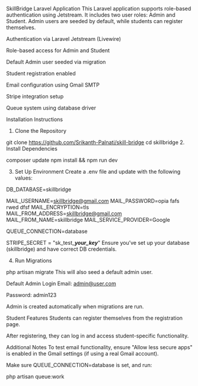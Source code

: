 SkillBridge Laravel Application
This Laravel application supports role-based authentication using Jetstream. 
It includes two user roles: Admin and Student. Admin users are seeded by default, while students can register themselves.

Authentication via Laravel Jetstream (Livewire)

Role-based access for Admin and Student

Default Admin user seeded via migration

Student registration enabled

Email configuration using Gmail SMTP

Stripe integration setup

Queue system using database driver

Installation Instructions
1. Clone the Repository

git clone https://github.com/Srikanth-Palnati/skill-bridge
cd skillbridge
2. Install Dependencies


composer update
npm install && npm run dev

3. Set Up Environment
Create a .env file and update with the following values:



DB_DATABASE=skillbridge

MAIL_USERNAME=skillbridge@gmail.com
MAIL_PASSWORD=opia fafs rwed dfsf
MAIL_ENCRYPTION=tls
MAIL_FROM_ADDRESS=skillbridge@gmail.com
MAIL_FROM_NAME=skillbridge
MAIL_SERVICE_PROVIDER=Google

QUEUE_CONNECTION=database

STRIPE_SECRET = "sk_test_***your_key***"
Ensure you’ve set up your database (skillbridge) and have correct DB credentials.

4. Run Migrations

php artisan migrate
This will also seed a default admin user.

Default Admin Login
Email: admin@user.com

Password: admin123

Admin is created automatically when migrations are run.

Student Features
Students can register themselves from the registration page.

After registering, they can log in and access student-specific functionality.

Additional Notes
To test email functionality, ensure "Allow less secure apps" is enabled in the Gmail settings (if using a real Gmail account).

Make sure QUEUE_CONNECTION=database is set, and run:

php artisan queue:work